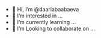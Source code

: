 - 👋 Hi, I’m @daariabaabaeva
- 👀 I’m interested in ...
- 🌱 I’m currently learning ...
- 💞️ I’m Looking to collaborate on ...
